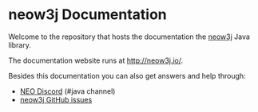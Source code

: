 # neow3j Documentation

Welcome to the repository that hosts the documentation the [neow3j](https://neow3j.io) Java library. 

The documentation website runs at http://neow3j.io/.

Besides this documentation you can also get answers and help through:

* [NEO Discord](https://discord.io/neo) (#java channel)
* [neow3j GitHub issues](https://github.com/neow3j/neow3j/issues)